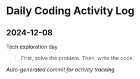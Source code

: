 # Daily Coding Activity Log

## 2024-12-08

Tech exploration day

> First, solve the problem. Then, write the code.

*Auto-generated commit for activity tracking*
